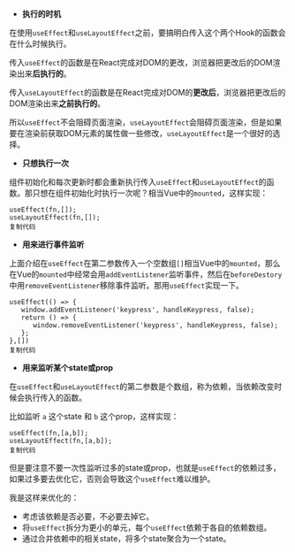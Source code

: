 -   **执行的时机**

在使用`useEffect`和`useLayoutEffect`之前，要搞明白传入这个两个Hook的函数会在什么时候执行。

传入`useEffect`的函数是在React完成对DOM的更改，浏览器把更改后的DOM渲染出来**后执行的**。

传入`useLayoutEffect`的函数是在React完成对DOM的**更改后**，浏览器把更改后的DOM渲染出来**之前执行的**。

所以`useEffect`不会阻碍页面渲染，`useLayoutEffect`会阻碍页面渲染，但是如果要在渲染前获取DOM元素的属性做一些修改，`useLayoutEffect`是一个很好的选择。

-   **只想执行一次**

组件初始化和每次更新时都会重新执行传入`useEffect`和`useLayoutEffect`的函数。那只想在组件初始化时执行一次呢？相当Vue中的`mounted`，这样实现：

```
useEffect(fn,[]);
useLayoutEffect(fn,[]);
复制代码
```

-   **用来进行事件监听**

上面介绍在`useEffect`在第二参数传入一个空数组`[]`相当Vue中的`mounted`，那么在Vue的`mounted`中经常会用`addEventListener`监听事件，然后在`beforeDestory`中用`removeEventListener`移除事件监听。那用`useEffect`实现一下。

```
useEffect(() => {
   window.addEventListener('keypress', handleKeypress, false);
   return () => {
      window.removeEventListener('keypress', handleKeypress, false);
   };
},[])
复制代码
```

-   **用来监听某个state或prop**

在`useEffect`和`useLayoutEffect`的第二参数是个数组，称为依赖，当依赖改变时候会执行传入的函数。

比如监听 `a` 这个state 和 `b` 这个prop，这样实现：

```
useEffect(fn,[a,b]);
useLayoutEffect(fn,[a,b]);
复制代码
```

但是要注意不要一次性监听过多的state或prop，也就是`useEffect`的依赖过多，如果过多要去优化它，否则会导致这个`useEffect`难以维护。

我是这样来优化的：

-   考虑该依赖是否必要，不必要去掉它。
-   将`useEffect`拆分为更小的单元，每个`useEffect`依赖于各自的依赖数组。
-   通过合并依赖中的相关state，将多个state聚合为一个state。
